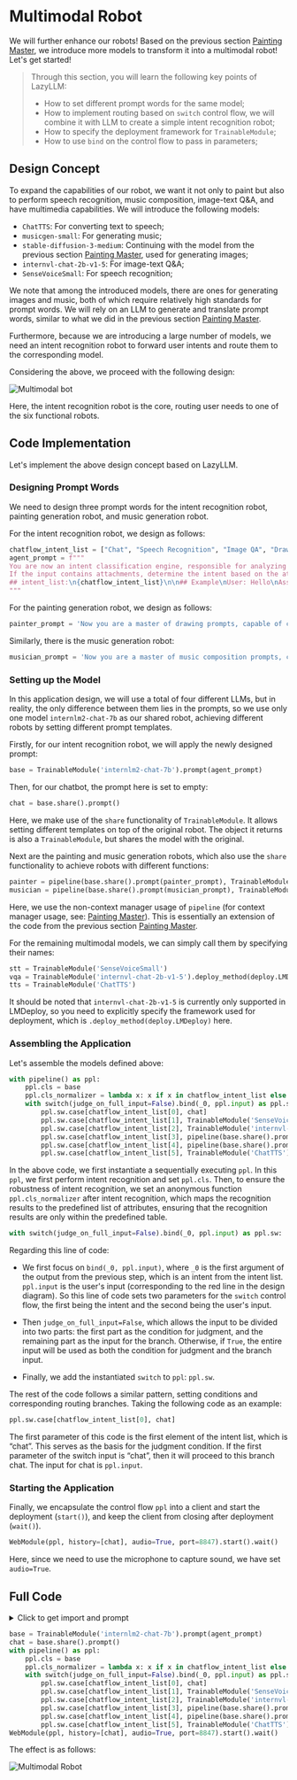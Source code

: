# Multimodal Robot

We will further enhance our robots! Based on the previous section [Painting Master](painting_master.md), we introduce more models to transform it into a multimodal robot! Let's get started!

> Through this section, you will learn the following key points of LazyLLM:
>
> - How to set different prompt words for the same model;
> - How to implement routing based on `switch` control flow, we will combine it with LLM to create a simple intent recognition robot;
> - How to specify the deployment framework for `TrainableModule`;
> - How to use `bind` on the control flow to pass in parameters;

## Design Concept

To expand the capabilities of our robot, we want it not only to paint but also to perform speech recognition, music composition, image-text Q&A, and have multimedia capabilities. We will introduce the following models:

- `ChatTTS`: For converting text to speech;
- `musicgen-small`: For generating music;
- `stable-diffusion-3-medium`: Continuing with the model from the previous section [Painting Master](painting_master.md), used for generating images;
- `internvl-chat-2b-v1-5`: For image-text Q&A;
- `SenseVoiceSmall`: For speech recognition;

We note that among the introduced models, there are ones for generating images and music, both of which require relatively high standards for prompt words. We will rely on an LLM to generate and translate prompt words, similar to what we did in the previous section [Painting Master](painting_master.md).

Furthermore, because we are introducing a large number of models, we need an intent recognition robot to forward user intents and route them to the corresponding model.

Considering the above, we proceed with the following design:

![Multimodal bot](../../assets/3_multimodal-bot3.svg)

Here, the intent recognition robot is the core, routing user needs to one of the six functional robots.

## Code Implementation

Let's implement the above design concept based on LazyLLM.

### Designing Prompt Words

We need to design three prompt words for the intent recognition robot, painting generation robot, and music generation robot.

For the intent recognition robot, we design as follows:

```python
chatflow_intent_list = ["Chat", "Speech Recognition", "Image QA", "Drawing", "Generate Music", "Text to Speech"]
agent_prompt = f"""
You are now an intent classification engine, responsible for analyzing user input text based on dialogue information and determining a unique intent category.\nOnly reply with the name of the intent, do not output any additional fields, and do not translate. "intent_list" is the list of all intent names.\n
If the input contains attachments, determine the intent based on the attachment file extension with the highest priority: if it is an image extension like .jpg, .png, etc., then output: Image QA; if it is an audio extension like .mp3, .wav, etc., then output: Speech Recognition.
## intent_list:\n{chatflow_intent_list}\n\n## Example\nUser: Hello\nAssistant: Chat
"""
```

For the painting generation robot, we design as follows:

```python
painter_prompt = 'Now you are a master of drawing prompts, capable of converting any Chinese content entered by the user into English drawing prompts. In this task, you need to convert any input content into English drawing prompts, and you can enrich and expand the prompt content.'
```

Similarly, there is the music generation robot:

```python
musician_prompt = 'Now you are a master of music composition prompts, capable of converting any Chinese content entered by the user into English music composition prompts. In this task, you need to convert any input content into English music composition prompts, and you can enrich and expand the prompt content.'
```
### Setting up the Model

In this application design, we will use a total of four different LLMs, but in reality, the only difference between them lies in the prompts, so we use only one model `internlm2-chat-7b` as our shared robot, achieving different robots by setting different prompt templates.

Firstly, for our intent recognition robot, we will apply the newly designed prompt:

```python
base = TrainableModule('internlm2-chat-7b').prompt(agent_prompt)
```

Then, for our chatbot, the prompt here is set to empty:

```python
chat = base.share().prompt()
```

Here, we make use of the `share` functionality of `TrainableModule`. It allows setting different templates on top of the original robot. The object it returns is also a `TrainableModule`, but shares the model with the original.

Next are the painting and music generation robots, which also use the `share` functionality to achieve robots with different functions:

```python
painter = pipeline(base.share().prompt(painter_prompt), TrainableModule('stable-diffusion-3-medium'))
musician = pipeline(base.share().prompt(musician_prompt), TrainableModule('musicgen-small'))
```

Here, we use the non-context manager usage of `pipeline` (for context manager usage, see: [Painting Master](painting_master.md)). This is essentially an extension of the code from the previous section [Painting Master](painting_master.md).

For the remaining multimodal models, we can simply call them by specifying their names:

```python
stt = TrainableModule('SenseVoiceSmall')
vqa = TrainableModule('internvl-chat-2b-v1-5').deploy_method(deploy.LMDeploy)
tts = TrainableModule('ChatTTS')
```

It should be noted that `internvl-chat-2b-v1-5` is currently only supported in LMDeploy, so you need to explicitly specify the framework used for deployment, which is `.deploy_method(deploy.LMDeploy)` here.

### Assembling the Application

Let's assemble the models defined above:

```python
with pipeline() as ppl:
    ppl.cls = base
    ppl.cls_normalizer = lambda x: x if x in chatflow_intent_list else chatflow_intent_list[0]
    with switch(judge_on_full_input=False).bind(_0, ppl.input) as ppl.sw:
        ppl.sw.case[chatflow_intent_list[0], chat]
        ppl.sw.case[chatflow_intent_list[1], TrainableModule('SenseVoiceSmall')]
        ppl.sw.case[chatflow_intent_list[2], TrainableModule('internvl-chat-2b-v1-5').deploy_method(deploy.LMDeploy)]
        ppl.sw.case[chatflow_intent_list[3], pipeline(base.share().prompt(painter_prompt), TrainableModule('stable-diffusion-3-medium'))]
        ppl.sw.case[chatflow_intent_list[4], pipeline(base.share().prompt(musician_prompt), TrainableModule('musicgen-small'))]
        ppl.sw.case[chatflow_intent_list[5], TrainableModule('ChatTTS')]
```

In the above code, we first instantiate a sequentially executing `ppl`. In this `ppl`, we first perform intent recognition and set `ppl.cls`.
Then, to ensure the robustness of intent recognition, we set an anonymous function `ppl.cls_normalizer` after intent recognition,
which maps the recognition results to the predefined list of attributes, ensuring that the recognition results are only within the predefined table.

```python
with switch(judge_on_full_input=False).bind(_0, ppl.input) as ppl.sw:
```

Regarding this line of code:

- We first focus on `bind(_0, ppl.input)`, where `_0` is the first argument of the output from the previous step, which is an intent from the intent list. `ppl.input` is the user's input (corresponding to the red line in the design diagram). So this line of code sets two parameters for the `switch` control flow, the first being the intent and the second being the user's input.

- Then `judge_on_full_input=False`, which allows the input to be divided into two parts: the first part as the condition for judgment, and the remaining part as the input for the branch. Otherwise, if `True`, the entire input will be used as both the condition for judgment and the branch input.

- Finally, we add the instantiated `switch` to `ppl`: `ppl.sw`.

The rest of the code follows a similar pattern, setting conditions and corresponding routing branches. Taking the following code as an example:

```python
ppl.sw.case[chatflow_intent_list[0], chat]
```

The first parameter of this code is the first element of the intent list, which is “chat”. This serves as the basis for the judgment condition. If the first parameter of the switch input is “chat”, then it will proceed to this branch chat. The input for chat is `ppl.input`.

### Starting the Application
Finally, we encapsulate the control flow `ppl` into a client and start the deployment (`start()`), and keep the client from closing after deployment (`wait()`).

```python
WebModule(ppl, history=[chat], audio=True, port=8847).start().wait()
```

Here, since we need to use the microphone to capture sound, we have set `audio=True`.

## Full Code

<details>
<summary>Click to get import and prompt</summary>

```python
from lazyllm import TrainableModule, WebModule, deploy, pipeline, switch, _0

chatflow_intent_list = ["Chat", "Speech Recognition", "Image QA", "Drawing", "Generate Music", "Text to Speech"]
agent_prompt = f"""
You are now an intent classification engine, responsible for analyzing user input text based on dialogue information and determining a unique intent category.\nOnly reply with the name of the intent, do not output any additional fields, and do not translate. "intent_list" is the list of all intent names.\n
If the input contains attachments, determine the intent based on the attachment file extension with the highest priority: if it is an image extension like .jpg, .png, etc., then output: Image QA; if it is an audio extension like .mp3, .wav, etc., then output: Speech Recognition.
## intent_list:\n{chatflow_intent_list}\n\n## Example\nUser: Hello\nAssistant: Chat
"""
painter_prompt = 'Now you are a master of drawing prompts, capable of converting any Chinese content entered by the user into English drawing prompts. In this task, you need to convert any input content into English drawing prompts, and you can enrich and expand the prompt content.'
musician_prompt = 'Now you are a master of music composition prompts, capable of converting any Chinese content entered by the user into English music composition prompts. In this task, you need to convert any input content into English music composition prompts, and you can enrich and expand the prompt content.'
```
</details>

```python
base = TrainableModule('internlm2-chat-7b').prompt(agent_prompt)
chat = base.share().prompt()
with pipeline() as ppl:
    ppl.cls = base
    ppl.cls_normalizer = lambda x: x if x in chatflow_intent_list else chatflow_intent_list[0]
    with switch(judge_on_full_input=False).bind(_0, ppl.input) as ppl.sw:
        ppl.sw.case[chatflow_intent_list[0], chat]
        ppl.sw.case[chatflow_intent_list[1], TrainableModule('SenseVoiceSmall')]
        ppl.sw.case[chatflow_intent_list[2], TrainableModule('internvl-chat-2b-v1-5').deploy_method(deploy.LMDeploy)]
        ppl.sw.case[chatflow_intent_list[3], pipeline(base.share().prompt(painter_prompt), TrainableModule('stable-diffusion-3-medium'))]
        ppl.sw.case[chatflow_intent_list[4], pipeline(base.share().prompt(musician_prompt), TrainableModule('musicgen-small'))]
        ppl.sw.case[chatflow_intent_list[5], TrainableModule('ChatTTS')]
WebModule(ppl, history=[chat], audio=True, port=8847).start().wait()
```

The effect is as follows:

![Multimodal Robot](../../assets/3_multimodal-bot2.png)
